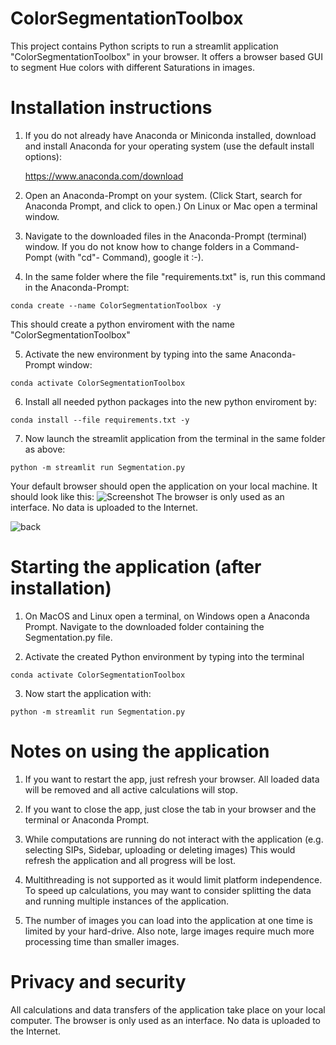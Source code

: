 # ColorSegmentationToolbox

This project contains Python scripts to run a streamlit application "ColorSegmentationToolbox" in your browser. It offers a browser based GUI to segment Hue colors with different Saturations in images.

# Installation instructions

1. If you do not already have Anaconda or Miniconda installed, download and install Anaconda for your operating system (use the default install options):

	https://www.anaconda.com/download

2. Open an Anaconda-Prompt on your system. (Click Start, search for Anaconda Prompt, and click to open.) On Linux or Mac open a terminal window.

3. Navigate to the downloaded files in the Anaconda-Prompt (terminal) window. If you do not know how to change folders in a Command-Pompt (with "cd"- Command), google it :-). 

4. In the same folder where the file "requirements.txt" is, run this command in the Anaconda-Prompt:

```shell
conda create --name ColorSegmentationToolbox -y
```

This should create a python enviroment with the name "ColorSegmentationToolbox" 


5. Activate the new environment by typing into the same Anaconda-Prompt window:

```shell
conda activate ColorSegmentationToolbox
```

6. Install all needed python packages into the new python enviroment by:

```shell
conda install --file requirements.txt -y
```
	
7. Now launch the streamlit application from the terminal in the same folder as above:

```shell
python -m streamlit run Segmentation.py
```

Your default browser should open the application on your local machine. It should look like this: 
![Screenshot](https://github.com/RBartho/SIPmachine/tree/main/images/toolbox_screenshot.png)
The browser is only used as an interface. No data is uploaded to the Internet.

![back](https://github.com/RBartho/SIPmachine)



# Starting the application (after installation)

1. On MacOS and Linux open a terminal, on Windows open a Anaconda Prompt. Navigate to the downloaded folder containing the Segmentation.py file.

2. Activate the created Python environment by typing into the terminal
```shell
conda activate ColorSegmentationToolbox
```
3. Now start the application with:

```shell
python -m streamlit run Segmentation.py
 ```

# Notes on using the application

1. If you want to restart the app, just refresh your browser. All loaded data will be removed and all active calculations will stop.

2. If you want to close the app, just close the tab in your browser and the terminal or Anaconda Prompt.

3. While computations are running do not interact with the application (e.g. selecting SIPs, Sidebar, uploading or deleting images) This would refresh the application and all progress will be lost.

4. Multithreading is not supported as it would limit platform independence. To speed up calculations, you may want to consider splitting the data and running multiple instances of the application.

5. The number of images you can load into the application at one time is limited by your hard-drive. Also note, large images require much more processing time than smaller images.

# Privacy and security
All calculations and data transfers of the application take place on your local computer. The browser is only used as an interface. No data is uploaded to the Internet.
